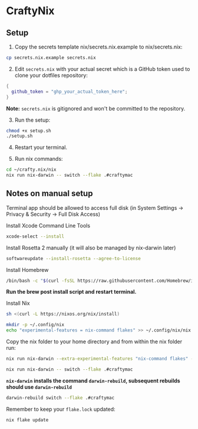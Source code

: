 # CraftyNix

## Setup

1. Copy the secrets template nix/secrets.nix.example to nix/secrets.nix:
```bash
cp secrets.nix.example secrets.nix
```

2. Edit `secrets.nix` with your actual secret which is a GitHub token used to clone your dotfiles repository:
```nix
{
  github_token = "ghp_your_actual_token_here";
}
```
**Note:** `secrets.nix` is gitignored and won't be committed to the repository.

3. Run the setup:
```bash
chmod +x setup.sh
./setup.sh
```

4. Restart your terminal.

5. Run nix commands:
```bash
cd ~/crafty.nix/nix
nix run nix-darwin -- switch --flake .#craftymac
```


## Notes on manual setup

Terminal app should be allowed to access full disk (in System Settings → Privacy & Security → Full Disk Access)

Install Xcode Command Line Tools
```bash
xcode-select --install
```

Install Rosetta 2 manually (it will also be managed by nix-darwin later)
```bash
softwareupdate --install-rosetta --agree-to-license
```

Install Homebrew
```bash
/bin/bash -c "$(curl -fsSL https://raw.githubusercontent.com/Homebrew/install/HEAD/install.sh)"
```

**Run the brew post install script and restart terminal.**

Install Nix
```bash
sh <(curl -L https://nixos.org/nix/install)
```

```bash
mkdir -p ~/.config/nix
echo "experimental-features = nix-command flakes" >> ~/.config/nix/nix.conf
```

Copy the nix folder to your home directory and from within the nix folder run:
```bash
nix run nix-darwin --extra-experimental-features "nix-command flakes" -- switch --flake .#craftymac

nix run nix-darwin -- switch --flake .#craftymac
```

**`nix-darwin` installs the command `darwin-rebuild`, subsequent rebuilds should use `darwin-rebuild`**

```bash
darwin-rebuild switch --flake .#craftymac
```

Remember to keep your `flake.lock` updated:
```bash
nix flake update
```
